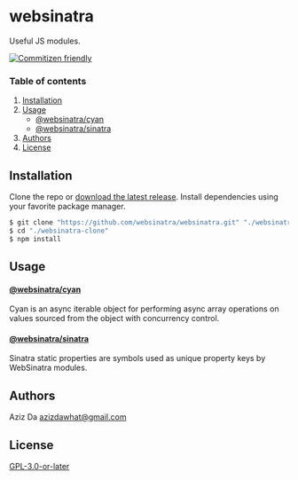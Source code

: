 # websinatra

Useful JS modules.

[![Commitizen friendly](https://img.shields.io/badge/commitizen-friendly-brightgreen.svg)](http://commitizen.github.io/cz-cli/)

### Table of contents

1. [Installation](#installation)
2. [Usage](#usage)
	* [@websinatra/cyan](#websinatracyan)
	* [@websinatra/sinatra](#websinatrasinatra)
3. [Authors](#authors)
4. [License](#license)

## Installation

Clone the repo or [download the latest release](https://github.com/websinatra/websinatra/releases). Install dependencies using your favorite package manager.

```bash
$ git clone "https://github.com/websinatra/websinatra.git" "./websinatra-clone"
$ cd "./websinatra-clone"
$ npm install
```

## Usage

#### [@websinatra/cyan](packages/sinatra-cyan)

Cyan is an async iterable object for performing async array operations on values sourced from the object with concurrency control.

#### [@websinatra/sinatra](packages/sinatra-sinatra)

Sinatra static properties are symbols used as unique property keys by WebSinatra modules.

## Authors

Aziz Da <azizdawhat@gmail.com>

## License

[GPL-3.0-or-later](COPYING)

